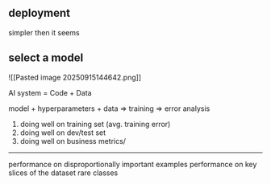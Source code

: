 ## deployment
simpler then it seems

## select a model

![[Pasted image 20250915144642.png]]

AI system = Code + Data

model + hyperparameters + data => training => error analysis

1. doing well on training set (avg. training error)
2. doing well on dev/test set
3. doing well on business metrics/

___

performance on disproportionally important examples
performance on key slices of the dataset
rare classes

